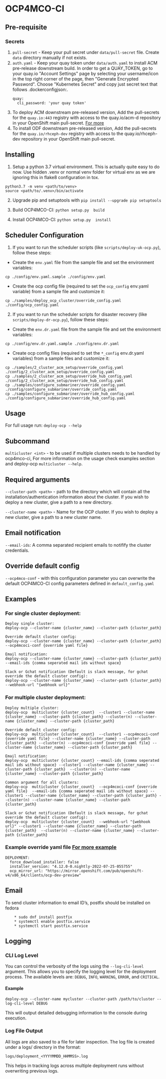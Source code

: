 # OCP4MCO-CI

## Pre-requisite

### Secrets
1. `pull-secret` - Keep your pull secret under `data/pull-secret` file. Create `data` directory manually if not exists.
2. `auth.yaml` - Keep your quay token under `data/auth.yaml` to install ACM pre-release downstream build.
    In order to get a QUAY_TOKEN, go to your quay.io "Account Settings" page by selecting your username/icon in the top 
    right corner of the page, then "Generate Encrypted Password".  Choose "Kubernetes Secret" and copy just secret text 
    that follows .dockerconfigjson:. 
   ```
   quay:
     cli_password: 'your quay token'
   ```
3. To deploy ACM downstream pre-released version, Add the pull-secrets for the `quay.io:443` registry with access to the quay.io/acm-d repository in your OpenShift main pull-secret.  [For more](https://github.com/stolostron/deploy#deploying-downstream-builds-snapshots-for-product-quality-engineering-only-20)
4. To install ODF downstream pre-released version, Add the pull-secrets for the `quay.io/rhceph-dev` registry with access to the quay.io/rhceph-dev repository in your OpenShift main pull-secret.

## Installing
1. Setup a python 3.7 virtual environment. This is actually quite easy to do now. Use hidden .venv or normal venv folder for virtual env as we are ignoring this in flake8 configuration in tox.
```
python3.7 -m venv <path/to/venv>
source <path/to/.venv>/bin/activate
```
2. Upgrade pip and setuptools with `pip install --upgrade pip setuptools`

3. Build OCP4MCO-CI: `python setup.py  build`
3. Install OCP4MCO-CI: `python setup.py  install`

## Scheduler Configuration

1. If you want to run the scheduler scripts (like `scripts/deploy-uk-ocp.py`), follow these steps:

* Create the `env.yaml` file from the sample file and set the environment variables:
```
cp ./config/env.yaml.sample ./config/env.yaml
```

* Create the ocp config file (required to set the `ocp_config` env.yaml variable) from a sample file and customize it:
```
cp ./samples/deploy_ocp_cluster/override_config.yaml ./config/ocp_config.yaml
```

2. If you want to run the scheduler scripts for disaster recovery (like `scripts/deploy-dr-ocp.py`), follow these steps:

* Create the `env.dr.yaml` file from the sample file and set the environment variables:
```
cp ./config/env.dr.yaml.sample ./config/env.dr.yaml
```

* Create ocp config files (required to set the `*_config` env.dr.yaml variables) from a sample files and customize it:
```
cp ./samples/2_cluster_acm_setup/override_config.yaml ./config/2_cluster_acm_setup/override_config.yaml
cp ./samples/2_cluster_acm_setup/override_hub_config.yaml ./config/2_cluster_acm_setup/override_hub_config.yaml
cp ./samples/configure_submariner/override_config.yaml ./config/configure_submariner/override_config.yaml
cp ./samples/configure_submariner/override_hub_config.yaml ./config/configure_submariner/override_hub_config.yaml
```

## Usage
For full usage run: `deploy-ocp --help`

## Subcommand
`multicluster <int>` - to be used if multiple clusters needs to be handled by ocp4mco-ci,
For more information on the usage check examples section and deploy-ocp `multicluster --help`.

## Required arguments
`--cluster-path <path>` - path to the directory which will contain all the installation/authentication information about the cluster.
If you wish to deploy a new cluster, give a path to a new directory.

`--cluster-name <path>` - Name for the OCP cluster. If you wish to deploy a new cluster, give a path to a new cluster name.

## Email notification
`--email-ids`: A comma separated recipient emails to notifify the cluster credentials.

## Override default config
`--ocp4mco-conf` - with this configuration parameter you can overwrite the default OCP4MCO-CI config parameters defined in `default_config.yaml`

## Examples
### For single cluster deployment:
```commandline
Deploy single cluster:
deploy-ocp --cluster-name {cluster_name} --cluster-path {cluster_path}

Override default cluster config:
deploy-ocp --cluster-name {cluster_name} --cluster-path {cluster_path} --ocp4mcoci-conf {override yaml file}

Email notification:
deploy-ocp --cluster-name {cluster_name} --cluster-path {cluster_path} --email-ids {comma seperated mail ids without space}

Slack or Gchat notification (Default is slack message, for gchat override the default cluster config):
deploy-ocp --cluster-name {cluster_name} --cluster-path {cluster_path} --webhook-url "{webhook url}"
```
### For multiple cluster deployment:
```commandline
Deploy multiple cluster:
deploy-ocp  multicluster {cluster_count}  --cluster1 --cluster-name {cluster_name} --cluster-path {cluster_path} --cluster(n) --cluster-name {cluster_name} --cluster-path {cluster_path}

Override default cluster config:
deploy-ocp  multicluster {cluster_count}  --cluster1 --ocp4mcoci-conf {override yaml file} --cluster-name {cluster_name} --cluster-path {cluster_path} --cluster(n) --ocp4mcoci-conf {override yaml file} --cluster-name {cluster_name} --cluster-path {cluster_path}

Email notification:
deploy-ocp  multicluster {cluster_count} --email-ids {comma seperated mail ids without space} --cluster1 --cluster-name {cluster_name} --cluster-path {cluster_path}  --cluster(n) --cluster-name {cluster_name} --cluster-path {cluster_path}

Common argument for all clusters:
deploy-ocp  multicluster {cluster_count}  --ocp4mcoci-conf {override yaml file}  --email-ids {comma seperated mail ids without space} --cluster1 --cluster-name {cluster_name} --cluster-path {cluster_path} --cluster(n) --cluster-name {cluster_name} --cluster-path {cluster_path}

Slack or Gchat notification (Default is slack message, for gchat override the default cluster config):
deploy-ocp  multicluster {cluster_count}  --webhook-url "{webhook url}" --cluster1 --cluster-name {cluster_name} --cluster-path {cluster_path}  --cluster(n) --cluster-name {cluster_name} --cluster-path {cluster_path}
```

### Example override yaml file [For more example](https://github.com/GowthamShanmugam/ocp4-mco-ci/tree/master/samples)
```commandline
DEPLOYMENT:
  force_download_installer: false
  installer_version: "4.12.0-0.nightly-2022-07-25-055755"
  ocp_mirror_url: "https://mirror.openshift.com/pub/openshift-v4/x86_64/clients/ocp-dev-preview" 
```

## Email
To send cluster information to email ID’s, postfix should be installed on fedora
```commandline
    * sudo dnf install postfix
    * systemctl enable postfix.service
    * systemctl start postfix.service
```

## Logging

### CLI Log Level
You can control the verbosity of the logs using the `--log-cli-level` argument. This allows you to specify the logging level for the deployment process. The available levels are: `DEBUG`, `INFO`, `WARNING`, `ERROR`, and `CRITICAL`.

#### Example
```commandline
deploy-ocp --cluster-name mycluster --cluster-path /path/to/cluster --log-cli-level DEBUG
```
This will output detailed debugging information to the console during execution.

### Log File Output
All logs are also saved to a file for later inspection. The log file is created under a logs/ directory in the format:
```commandline
logs/deployment_<YYYYMMDD_HHMMSS>.log
```
This helps in tracking logs across multiple deployment runs without overwriting previous logs.